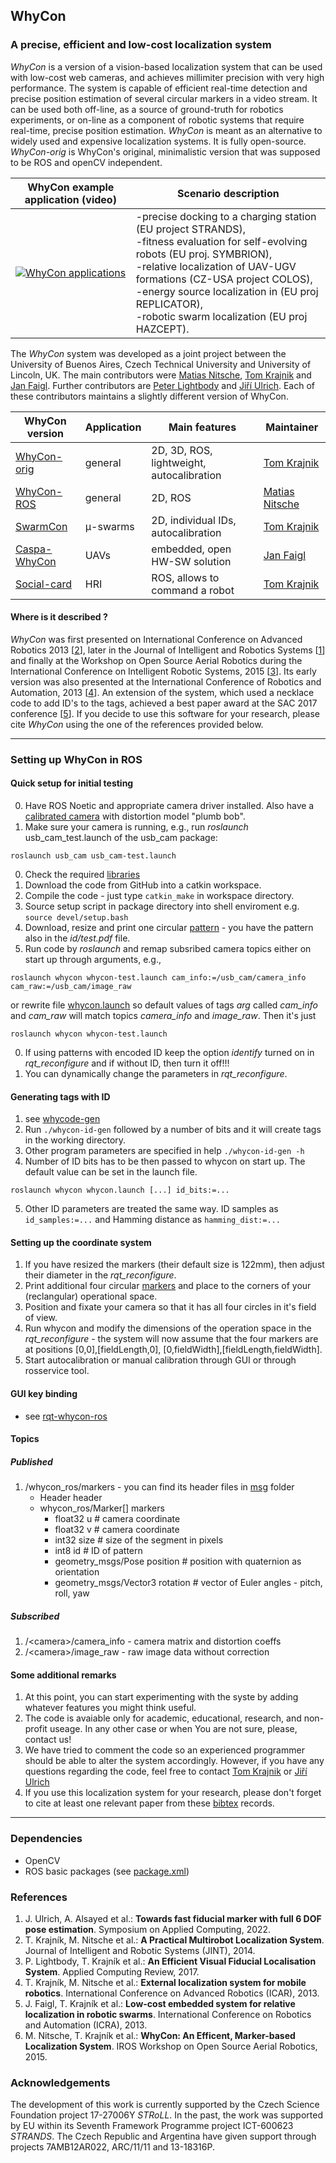 ## WhyCon

### A precise, efficient and low-cost localization system 

_WhyCon_ is a version of a vision-based localization system that can be used with low-cost web cameras, and achieves millimiter precision with very high performance.
The system is capable of efficient real-time detection and precise position estimation of several circular markers in a video stream. 
It can be used both off-line, as a source of ground-truth for robotics experiments, or on-line as a component of robotic systems that require real-time, precise position estimation.
_WhyCon_ is meant as an alternative to widely used and expensive localization systems. It is fully open-source.
_WhyCon-orig_ is WhyCon's original, minimalistic version that was supposed to be ROS and openCV independent.


| WhyCon example application (video)  | Scenario description |
| ------ | ----------- |
|[![WhyCon applications](https://raw.githubusercontent.com/wiki/gestom/WhyCon/pics/whycon.png)](https://www.youtube.com/watch?v=KgKrN8_EmUA"AAAA")|-precise docking to a charging station (EU project STRANDS),<br/> -fitness evaluation for self-evolving robots (EU proj. SYMBRION),<br/>-relative localization of UAV-UGV formations (CZ-USA project COLOS),<br/>-energy source localization in (EU proj REPLICATOR),<br/>-robotic swarm localization (EU proj HAZCEPT).|

The _WhyCon_ system was developed as a joint project between the University of Buenos Aires, Czech Technical University and University of Lincoln, UK.
The main contributors were [Matias Nitsche](https://scholar.google.co.uk/citations?user=Z0hQoRUAAAAJ&hl=en&oi=ao), [Tom Krajnik](http://scholar.google.co.uk/citations?user=Qv3nqgsAAAAJ&hl=en&oi=ao) and [Jan Faigl](https://scholar.google.co.uk/citations?user=-finD_sAAAAJ&hl=en). Further contributors are [Peter Lightbody](https://scholar.google.com/citations?user=tBUM-8oAAAAJ&hl=cs&oi=ao) and [Jiří Ulrich](https://scholar.google.com/citations?hl=cs&user=vMtZ5FcAAAAJ). Each of these contributors maintains a slightly different version of WhyCon.

| WhyCon version  | Application | Main features | Maintainer|
| --------------- | ----------- | ------ | ----- |
| [WhyCon-orig](../../) | general | 2D, 3D, ROS, lightweight, autocalibration | [Tom Krajnik](http://scholar.google.co.uk/citations?user=Qv3nqgsAAAAJ&hl=en&oi=ao)|
| [WhyCon-ROS](https://github.com/lrse/whycon) | general | 2D, ROS | [Matias Nitsche](https://scholar.google.co.uk/citations?user=Z0hQoRUAAAAJ&hl=en&oi=ao) |
| [SwarmCon](https://github.com/gestom/CosPhi/tree/master/Localization) | μ-swarms | 2D, individual IDs, autocalibration | [Tom Krajnik](http://scholar.google.co.uk/citations?user=Qv3nqgsAAAAJ&hl=en&oi=ao) |
| [Caspa-WhyCon](http://robotics.fel.cvut.cz/faigl/caspa/) | UAVs | embedded, open HW-SW solution | [Jan Faigl](https://scholar.google.co.uk/citations?user=-finD_sAAAAJ&hl=en) |
| [Social-card](https://github.com/strands-project/strands_social/tree/hydro-devel/social_card_reader) | HRI | ROS, allows to command a robot | [Tom Krajnik](http://scholar.google.co.uk/citations?user=Qv3nqgsAAAAJ&hl=en&oi=ao) |

#### Where is it described ?

<i>WhyCon</i> was first presented on International Conference on Advanced Robotics 2013 [[2](#references)], later in the Journal of Intelligent and Robotics Systems [[1](#references)] and finally at the Workshop on Open Source Aerial Robotics during the International Conference on Intelligent Robotic Systems, 2015 [[3](#references)]. Its early version was also presented at the International Conference of Robotics and Automation, 2013 [[4](#references)]. An extension of the system, which used a necklace code to add ID's to the tags, achieved a best paper award at the SAC 2017 conference [[5](#references)].
If you decide to use this software for your research, please cite <i>WhyCon</i> using the one of the references provided below.

-----

### Setting up WhyCon in ROS

#### Quick setup for initial testing

0. Have ROS Noetic and appropriate camera driver installed. Also have a <a href="http://wiki.ros.org/camera_calibration/Tutorials/MonocularCalibration">calibrated camera</a> with distortion model "plumb bob".
0. Make sure your camera is running, e.g., run <i>roslaunch</i> usb_cam_test.launch of the usb_cam package:
```
roslaunch usb_cam usb_cam-test.launch
``` 
0. Check the required <a href="#dependencies">libraries</a>
0. Download the code from GitHub into a catkin workspace.
0. Compile the code - just type `catkin_make` in workspace directory.
0. Source setup script in package directory into shell enviroment e.g. `source devel/setup.bash`
0. Download, resize and print one circular <a href="id/test.pdf">pattern</a> - you have the pattern also in the <i>id/test.pdf</i> file.
0. Run code by <i>roslaunch</i> and remap subsribed camera topics either on start up through arguments, e.g.,
```
roslaunch whycon whycon-test.launch cam_info:=/usb_cam/camera_info cam_raw:=/usb_cam/image_raw
```
or rewrite file <a href="launch/whycon.launch">whycon.launch</a> so default values of tags <i>arg</i> called <i>cam_info</i> and <i>cam_raw</i> will match topics <i>camera_info</i> and <i>image_raw</i>. Then it's just
```
roslaunch whycon whycon-test.launch
```
0. If using patterns with encoded ID keep the option <i>identify</i> turned on in <i>rqt_reconfigure</i> and if without ID, then turn it off!!!
0. You can dynamically change the parameters in <i>rqt_reconfigure</i>.

#### Generating tags with ID

1. see [whycode-gen](https://github.com/jiriUlr/whycode-gen)
2. Run `./whycon-id-gen` followed by a number of bits and it will create tags in the working directory.
3. Other program parameters are specified in help `./whycon-id-gen -h`
4. Number of ID bits has to be then passed to whycon on start up. The default value can be set in the launch file.
```
roslaunch whycon whycon.launch [...] id_bits:=...
```
5. Other ID parameters are treated the same way. ID samples as `id_samples:=...` and Hamming distance as `hamming_dist:=...`

#### Setting up the coordinate system

1. If you have resized the markers (their default size is 122mm), then adjust their diameter in the <i>rqt_reconfigure</i>.
2. Print additional four circular <a href="id/test.pdf">markers</a> and place to the corners of your (reclangular) operational space.
3. Position and fixate your camera so that it has all four circles in it's field of view.
4. Run whycon and modify the dimensions of the operation space in the <i>rqt_reconfigure</i> - the system will now assume that the four markers are at positions [0,0],[fieldLength,0], [0,fieldWidth],[fieldLength,fieldWidth].
5. Start autocalibration or manual calibration through GUI or through rosservice tool.

#### GUI key binding

- see [rqt-whycon-ros](https://github.com/jiriUlr/rqt-whycon-ros)

#### Topics
##### Published
1. /whycon_ros/markers - you can find its header files in <a href="msg/">msg</a> folder
   - Header header
   - whycon_ros/Marker[] markers
     - float32 u                        # camera coordinate
     - float32 v                        # camera coordinate
     - int32 size                       # size of the segment in pixels
     - int8 id                          # ID of pattern
     - geometry_msgs/Pose position      # position with quaternion as orientation
     - geometry_msgs/Vector3 rotation   # vector of Euler angles - pitch, roll, yaw
##### Subscribed
1. /&lt;camera&gt;/camera_info - camera matrix and distortion coeffs
2. /&lt;camera&gt;/image_raw - raw image data without correction

#### Some additional remarks

1. At this point, you can start experimenting with the syste by adding whatever features you might think useful.
2. The code is avaiable only for academic, educational, research, and non-profit useage. In any other case or when You are not sure, please, contact us!
2. We have tried to comment the code so an experienced programmer should be able to alter the system accordingly. However, if you have any questions regarding the code, feel free to contact [Tom Krajnik](http://scholar.google.co.uk/citations?user=Qv3nqgsAAAAJ&hl=en&oi=ao) or [Jiří Ulrich](https://scholar.google.com/citations?user=vMtZ5FcAAAAJ&hl=cs&oi=ao)
3. If you use this localization system for your research, please don't forget to cite at least one relevant paper from these [bibtex](http://raw.githubusercontent.com/wiki/gestom/CosPhi/papers/WhyCon.bib) records.

<hr>

### <a name="dependencies">Dependencies</a>

- OpenCV
- ROS basic packages (see <a href="package.xml">package.xml</a>)

### References
1. J. Ulrich, A. Alsayed et al.: <b>Towards fast fiducial marker with full 6 DOF pose estimation</b>. Symposium on Applied Computing, 2022.
1. T. Krajník, M. Nitsche et al.: <b>A Practical Multirobot Localization System</b>. Journal of Intelligent and Robotic Systems (JINT), 2014.
1. P. Lightbody, T. Krajník et al.: <b>An Efficient Visual Fiducial Localisation System</b>. Applied Computing Review, 2017.
1. T. Krajník, M. Nitsche et al.: <b>External localization system for mobile robotics</b>. International Conference on Advanced Robotics (ICAR), 2013.
1. J. Faigl, T. Krajník et al.: <b>Low-cost embedded system for relative localization in robotic swarms</b>. International Conference on Robotics and Automation (ICRA), 2013.
1. M. Nitsche, T. Krajník et al.: <b>WhyCon: An Efficent, Marker-based Localization System</b>. IROS Workshop on Open Source Aerial Robotics, 2015.

### Acknowledgements

The development of this work is currently supported by the Czech Science Foundation project 17-27006Y _STRoLL_.
In the past, the work was supported by EU within its Seventh Framework Programme project ICT-600623 _STRANDS_.
The Czech Republic and Argentina have given support through projects 7AMB12AR022, ARC/11/11 and 13-18316P.

